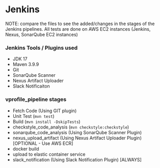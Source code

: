 # Jenkins

NOTE: compare the files to see the added/changes in the stages of the Jenkins pipelines. All tests are done on AWS EC2 instances (Jenkins, Nexus, SonarQube EC2 instances)

### Jenkins Tools / Plugins used

- JDK 17
- Maven 3.9.9
- Git
- SonarQube Scanner
- Nexus Artifact Uploader
- Slack Notificaiton

### vprofile_pipeline stages

- Fetch Code (Using GIT plugin)
- Unit Test (`mvn test`)
- Build (`mvn install -DskipTests`)
- checkstyle_code_analysis (`mvn checkstyle:checkstyle`)
- sonarqube_code_analysis (Using SonarQube Scanner Plugin)
- nexus_upload_artifact (Using Nexus Artifact Uploader Plugin) [OPTIONAL - Use AWS ECR]
- docker build
- upload to elastic container service
- slack_notification (Using Slack Notification Plugin) [ALWAYS]
